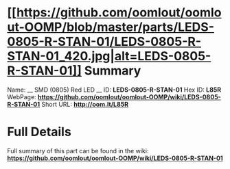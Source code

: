 
[[https://github.com/oomlout/oomlout-OOMP/blob/master/parts/LEDS-0805-R-STAN-01/LEDS-0805-R-STAN-01_420.jpg|alt=LEDS-0805-R-STAN-01]] 
Summary
=================

Name: __ SMD (0805) Red LED __
ID: __LEDS-0805-R-STAN-01__
Hex ID: __L85R__
WebPage: __https://github.com/oomlout/oomlout-OOMP/wiki/LEDS-0805-R-STAN-01__
Short URL: __http://oom.lt/L85R__

Full Details
==========================
Full summary of this part can be found in the wiki:   
__https://github.com/oomlout/oomlout-OOMP/wiki/LEDS-0805-R-STAN-01__   


